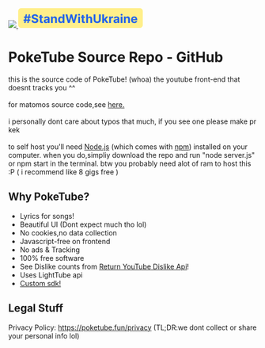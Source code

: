  
  <a href="https://poketube.fun/watch?v=dQw4w9WgXcQ">
 <img src="https://user-images.githubusercontent.com/65588168/178095991-a9c4b907-831a-456c-a648-bf3d92073104.png" > </a>
 
  <img src="https://raw.githubusercontent.com/vshymanskyy/StandWithUkraine/main/badges/StandWithUkraine.svg">
  <h1> PokeTube Source Repo - GitHub </h1> 
  
  this is the source code of PokeTube! (whoa) the youtube front-end that doesnt tracks you ^^
  <br> <br> for matomos source code,see <a href="https://github.com/poketube-org/poketube/tree/main/t"> here. </a><br> <br> 
  i personally dont care about typos that much, if you see one please make pr kek <br><br>
 to self host you'll need  [Node.js](https://nodejs.org/en/download/) (which comes with [npm](http://npmjs.com)) installed on your computer. when you do,simpliy download the repo and run "node server.js" or npm start in the terminal. btw you probably need alot of ram to host this :P ( i recommend like 8 gigs free )
 
 

## Why PokeTube?
- Lyrics for songs!
- Beautiful UI (Dont expect much tho lol)
- No cookies,no data collection
- Javascript-free on frontend
- No ads & Tracking
- 100% free software
- See Dislike counts from [Return YouTube Dislike Api](https://www.returnyoutubedislike.com/)!
- Uses LightTube api
- <a href="https://github.com/iamashley0/poketube/tree/main/sdk">Custom sdk!</a> 

## Legal Stuff

Privacy Policy: https://poketube.fun/privacy (TL;DR:we dont collect or share your personal info lol)

